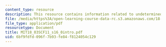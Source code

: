 ```yaml
---
content_type: resource
description: This resource contains information related to undetermined coefficients.
file: /media/https%3A/open-learning-course-data-rc.s3.amazonaws.com/18-03sc-differential-equations-fall-2011/6bf9fdfd096f7b93fe84f8124054c129_MIT18_03SCF11_s16_0intro.pdf
file_type: application/pdf
resourcetype: Document
title: MIT18_03SCF11_s16_0intro.pdf
uid: 6bf9fdfd-096f-7b93-fe84-f8124054c129
---
```

